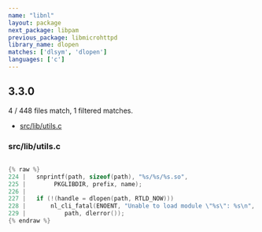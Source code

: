 ```yaml
---
name: "libnl"
layout: package
next_package: libpam
previous_package: libmicrohttpd
library_name: dlopen
matches: ['dlsym', 'dlopen']
languages: ['c']
---
```

## 3.3.0
4 / 448 files match, 1 filtered matches.

 - [src/lib/utils.c](#srclibutilsc)

### src/lib/utils.c

```c

{% raw %}
224 | 	snprintf(path, sizeof(path), "%s/%s/%s.so",
225 | 		 PKGLIBDIR, prefix, name);
226 | 
227 | 	if (!(handle = dlopen(path, RTLD_NOW)))
228 | 		nl_cli_fatal(ENOENT, "Unable to load module \"%s\": %s\n",
229 | 			path, dlerror());
{% endraw %}

```